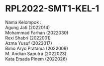 # RPL2022-SMT1-KEL-1

Nama Kelompok : </br>
Agung Jati (2022014) </br>
Mohammad Farhan (2022030) </br>
Rexi Shabri (2022001) </br>
Azma Yusuf (2022017) </br>
Bimo Aryo Pratama (2022008) </br>
M. Andian Saputra (2022023) </br>
Kata Ersada Pinem (2022026) </br>
